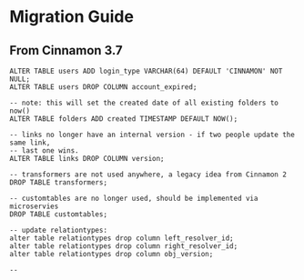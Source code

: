 # Migration Guide

## From Cinnamon 3.7

    ALTER TABLE users ADD login_type VARCHAR(64) DEFAULT 'CINNAMON' NOT NULL;
    ALTER TABLE users DROP COLUMN account_expired;
    
    -- note: this will set the created date of all existing folders to now()
    ALTER TABLE folders ADD created TIMESTAMP DEFAULT NOW();
    
    -- links no longer have an internal version - if two people update the same link,
    -- last one wins.
    ALTER TABLE links DROP COLUMN version;
    
    -- transformers are not used anywhere, a legacy idea from Cinnamon 2
    DROP TABLE transformers;
    
    -- customtables are no longer used, should be implemented via microservies
    DROP TABLE customtables;
    
    -- update relationtypes:    
    alter table relationtypes drop column left_resolver_id;
    alter table relationtypes drop column right_resolver_id;
    alter table relationtypes drop column obj_version;
    
    -- 